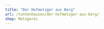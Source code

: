 ```yaml
---
title: "Der Hofmetzger aus Berg"
url: /tuntenhausen/der-hofmetzger-aus-berg/
shop: Metzgerei
---
```


